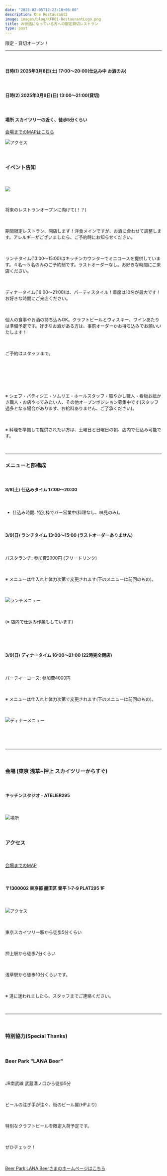 ```yaml
---
date: "2025-02-05T12:23:10+06:00"
description: One Restaurant2
image: images/blog/KFR01-RestaurantLogo.png
title: お世話になっている方への限定貸切レストラン
type: post
---
```



限定・貸切オープン！


---------

　

#### **日時(1) 2025年3月8日(土) 17:00〜20:00(仕込み中 お酒のみ)**

　

#### **日時(2) 2025年3月9日(日) 13:00〜21:00(貸切)**

　

#### **場所 スカイツリーの近く、徒歩5分くらい**

[会場までのMAPはこちら](https://www.google.com/maps?q=35.708089714195054,139.80926961240868&zoom=16)


![アクセス](https://mrunadon.github.io/caffeproject/images/blog/KFR01-Route.png)

　

### イベント告知

　

![](https://mrunadon.github.io/caffeproject/images/blog/KFR02-Course.png)



　

将来のレストランオープンに向けて(！？)

　

期間限定レストラン、開店します！洋食メインですが、お酒に合わせて調整します。アレルギーがございましたら、ご予約時にお知らせください。

　

ランチタイム(13:00〜15:00)はキッチンカウンターでミニコースを提供しています。４名〜５名のみのご予約制です。ラストオーダーなし。お好きな時間にご来店ください。

　

ディナータイム(16:00〜21:00)は、パーティスタイル！着席は10名が最大です！お好きな時間にご来店ください。

　

個人の食事やお酒の持ち込みOK。クラフトビールとウィスキー、ワインあたりは準備予定です。好きなお酒がある方は、事前オーダーかお持ち込みでお願いいたします！

　

ご予約はスタッフまで。

　

　

　

※ シェフ・パティシエ・ソムリエ・ホールスタッフ・賑やかし職人・看板お絵かき職人・お店やってみたい人、その他オープンポジション募集中です(スタッフ過多となる場合があります、お給料ありません、ご了承ください)。

　

※ 料理を準備して提供されたい方は、土曜日と日曜日の朝、店内で仕込み可能です。

　


---------



### メニューと部構成

　

#### 3/8(土) 仕込みタイム 17:00〜20:00

　

* 仕込み時間: 特別枠でバー営業中(料理なし、味見のみ)。

　

#### 3/9(日) ランチタイム 13:00〜15:00 (ラストオーダーありません)

　

パスタランチ: 参加費2000円 (フリードリンク)

　

※ メニューは仕入れと体力次第で変更されます(下のメニューは前回のもの)。

　

![ランチメニュー](https://mrunadon.github.io/caffeproject/images/blog/KFR01-LunchMenu.png)

　

(※ 店内で仕込み作業もしています)

　


　

#### 3/9(日) ディナータイム 16:00〜21:00 (22時完全閉店)

　

パーティーコース: 参加費4000円

　

※ メニューは仕入れと体力次第で変更されます(下のメニューは前回のもの)。

　

![ディナーメニュー](https://mrunadon.github.io/caffeproject/images/blog/KFR01-DinnerMenu.png)

　

　

---------

　

### 会場 (東京 浅草~押上 スカイツリーからすぐ)

　

#### キッチンスタジオ - ATELIER295

　

![場所](https://mrunadon.github.io/caffeproject/images/blog/KFR01-Place.png)

　

### アクセス

　

[会場までのMAP](https://www.google.com/maps?q=35.708089714195054,139.80926961240868&zoom=16)

　



#### 〒1300002 東京都 墨田区 業平 1-7-9 PLAT295 1F

　

![アクセス](https://mrunadon.github.io/caffeproject/images/blog/KFR01-Route.png)

　

東京スカイツリー駅から徒歩5分くらい

　

押上駅から徒歩7分くらい

　

浅草駅から徒歩10分くらいです。

　

※ 道に迷われましたら、スタッフまでご連絡ください。

　

---------

　


### 特別協力(Special Thanks)

　

### Beer Park "LANA Beer"

　

JR南武線 武蔵溝ノ口から徒歩5分

　

ビールの注ぎ手が注ぐ、街のビール屋(HPより)

　

特別なクラフトビールを限定入荷予定です。

　

ぜひチェック！

　

[Beer Park LANA Beerさまのホームページはこちら](https://www.lana-beer.com/)
